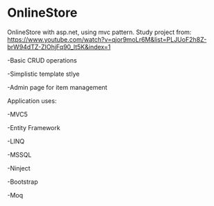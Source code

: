 # OnlineStore
OnlineStore with asp.net, using mvc pattern.
Study project from: https://www.youtube.com/watch?v=qjor9moLr6M&list=PLJUoF2h8Z-brW94dTZ-ZIOhjFq90_lt5K&index=1

-Basic CRUD operations

-Simplistic template stlye

-Admin page for item management


Application uses:

-MVC5

-Entity Framework

-LINQ

-MSSQL

-Ninject

-Bootstrap

-Moq
